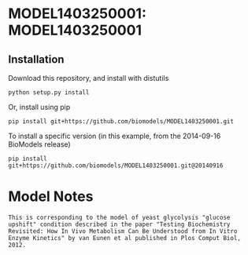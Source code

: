 # MODEL1403250001: MODEL1403250001

## Installation

Download this repository, and install with distutils

`python setup.py install`

Or, install using pip

`pip install git+https://github.com/biomodels/MODEL1403250001.git`

To install a specific version (in this example, from the 2014-09-16 BioModels release)

`pip install git+https://github.com/biomodels/MODEL1403250001.git@20140916`


# Model Notes

    
    
    This is corresponding to the model of yeast glycolysis "glucose upshift" condition described in the paper "Testing Biochemistry Revisited: How In Vivo Metabolism Can Be Understood from In Vitro Enzyme Kinetics" by van Eunen et al published in Plos Comput Biol, 2012.


